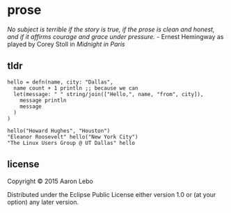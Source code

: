 # prose 

*No subject is terrible if the story is true, if the _prose_ is clean and honest, and if it affirms courage and grace under pressure.* - Ernest Hemingway as played by Corey Stoll in *Midnight in Paris*

## tldr

```
hello = defn(name, city: "Dallas",
  name count + 1 println ;; because we can
  let(message: " " string/join(["Hello,", name, "from", city]),
    message println
    message
  )
)

hello("Howard Hughes", "Houston")
"Eleanor Roosevelt" hello("New York City")
"The Linux Users Group @ UT Dallas" hello
```

## license

Copyright © 2015 Aaron Lebo

Distributed under the Eclipse Public License either version 1.0 or (at
your option) any later version.
